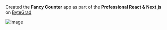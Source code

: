 Created the  **Fancy Counter** app as part of the **Professional React & Next.js** on [ByteGrad](https://bytegrad.com/)

![image](https://github.com/user-attachments/assets/acc34a81-f923-4167-bb2f-936e1ec84754)
